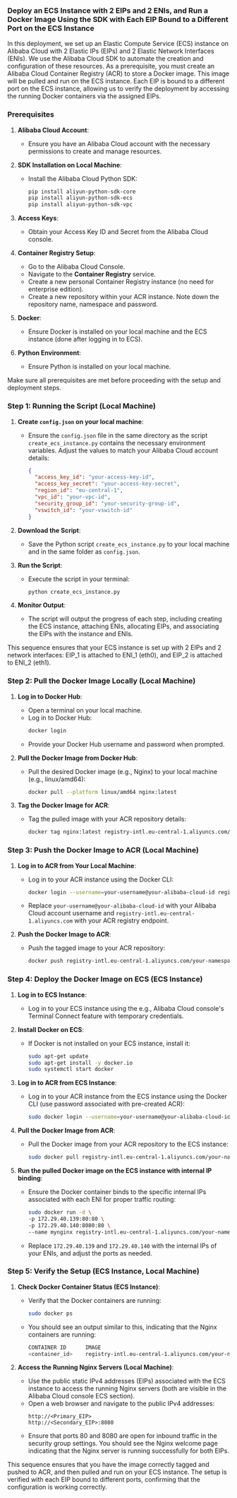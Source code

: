 ### Deploy an ECS Instance with 2 EIPs and 2 ENIs, and Run a Docker Image Using the SDK with Each EIP Bound to a Different Port on the ECS Instance

In this deployment, we set up an Elastic Compute Service (ECS) instance on Alibaba Cloud with 2 Elastic IPs (EIPs) and 2 Elastic Network Interfaces (ENIs). We use the Alibaba Cloud SDK to automate the creation and configuration of these resources. As a prerequisite, you must create an Alibaba Cloud Container Registry (ACR) to store a Docker image. This image will be pulled and run on the ECS instance. Each EIP is bound to a different port on the ECS instance, allowing us to verify the deployment by accessing the running Docker containers via the assigned EIPs.

### Prerequisites

1. **Alibaba Cloud Account**:
   - Ensure you have an Alibaba Cloud account with the necessary permissions to create and manage resources.

2. **SDK Installation on Local Machine**:
    - Install the Alibaba Cloud Python SDK:
        ```sh
        pip install aliyun-python-sdk-core
        pip install aliyun-python-sdk-ecs
        pip install aliyun-python-sdk-vpc
        ```

3. **Access Keys**:
    - Obtain your Access Key ID and Secret from the Alibaba Cloud console.

4. **Container Registry Setup**:
    - Go to the Alibaba Cloud Console.
    - Navigate to the **Container Registry** service.
    - Create a new personal Container Registry instance (no need for enterprise edition).
    - Create a new repository within your ACR instance. Note down the repository name, namespace and password.

5. **Docker**:
    - Ensure Docker is installed on your local machine and the ECS instance (done after logging in to ECS).

6. **Python Environment**:
   - Ensure Python is installed on your local machine.

Make sure all prerequisites are met before proceeding with the setup and deployment steps.

### Step 1: Running the Script (Local Machine)

1. **Create `config.json` on your local machine**:
   - Ensure the `config.json` file in the same directory as the script `create_ecs_instance.py` contains the necessary environment variables. Adjust the values to match your Alibaba Cloud account details:
     ```json
     {
       "access_key_id": "your-access-key-id",
       "access_key_secret": "your-access-key-secret",
       "region_id": "eu-central-1",
       "vpc_id": "your-vpc-id",
       "security_group_id": "your-security-group-id",
       "vswitch_id": "your-vswitch-id"
     }
     ```

2. **Download the Script**:
   - Save the Python script `create_ecs_instance.py` to your local machine and in the same folder as `config.json`.

3. **Run the Script**:
   - Execute the script in your terminal:
     ```sh
     python create_ecs_instance.py
     ```

4. **Monitor Output**:
   - The script will output the progress of each step, including creating the ECS instance, attaching ENIs, allocating EIPs, and associating the EIPs with the instance and ENIs.

This sequence ensures that your ECS instance is set up with 2 EIPs and 2 network interfaces: EIP_1 is attached to ENI_1 (eth0), and EIP_2 is attached to ENI_2 (eth1).

### Step 2: Pull the Docker Image Locally (Local Machine)

1. **Log in to Docker Hub**:
   - Open a terminal on your local machine.
   - Log in to Docker Hub:
     ```sh
     docker login
     ```
   - Provide your Docker Hub username and password when prompted.

2. **Pull the Docker Image from Docker Hub**:
   - Pull the desired Docker image (e.g., Nginx) to your local machine (e.g., linux/amd64):
     ```sh
     docker pull --platform linux/amd64 nginx:latest
     ```

3. **Tag the Docker Image for ACR**:
   - Tag the pulled image with your ACR repository details:
     ```sh
     docker tag nginx:latest registry-intl.eu-central-1.aliyuncs.com/your-namespace/your-repository:latest
     ```

### Step 3: Push the Docker Image to ACR (Local Machine)

1. **Log in to ACR from Your Local Machine**:
   - Log in to your ACR instance using the Docker CLI:
     ```sh
     docker login --username=your-username@your-alibaba-cloud-id registry-intl.eu-central-1.aliyuncs.com
     ```
   - Replace `your-username@your-alibaba-cloud-id` with your Alibaba Cloud account username and `registry-intl.eu-central-1.aliyuncs.com` with your ACR registry endpoint.

2. **Push the Docker Image to ACR**:
   - Push the tagged image to your ACR repository:
     ```sh
     docker push registry-intl.eu-central-1.aliyuncs.com/your-namespace/your-repository:latest
     ```

### Step 4: Deploy the Docker Image on ECS (ECS Instance)

1. **Log in to ECS Instance**:
   - Log in to your ECS instance using the e.g., Alibaba Cloud console's Terminal Connect feature with temporary credentials.

2. **Install Docker on ECS**:
   - If Docker is not installed on your ECS instance, install it:
     ```sh
     sudo apt-get update
     sudo apt-get install -y docker.io
     sudo systemctl start docker
     ```

3. **Log in to ACR from ECS Instance**:
   - Log in to your ACR instance from the ECS instance using the Docker CLI (use password associated with pre-created ACR):
     ```sh
     sudo docker login --username=your-username@your-alibaba-cloud-id registry-intl.eu-central-1.aliyuncs.com
     ```

4. **Pull the Docker Image from ACR**:
   - Pull the Docker image from your ACR repository to the ECS instance:
     ```sh
     sudo docker pull registry-intl.eu-central-1.aliyuncs.com/your-namespace/your-repository:latest
     ```

5. **Run the pulled Docker image on the ECS instance with internal IP binding**:

    - Ensure the Docker container binds to the specific internal IPs associated with each ENI for proper traffic routing:
      ```sh
      sudo docker run -d \
      -p 172.29.40.139:80:80 \
      -p 172.29.40.140:8080:80 \
      --name mynginx registry-intl.eu-central-1.aliyuncs.com/your-namespace/your-repository:latest
      ```

    - Replace `172.29.40.139` and `172.29.40.140` with the internal IPs of your ENIs, and adjust the ports as needed.

### Step 5: Verify the Setup (ECS Instance, Local Machine)

1. **Check Docker Container Status (ECS Instance)**:
    - Verify that the Docker containers are running:
      ```sh
      sudo docker ps
      ```
    - You should see an output similar to this, indicating that the Nginx containers are running:
      ```sh
      CONTAINER ID      IMAGE                                                                            COMMAND                  CREATED                STATUS                PORTS                                                  NAMES
      <container_id>    registry-intl.eu-central-1.aliyuncs.com/your-namespace/your-repository:latest    "nginx -g 'daemon of…"   <time_since_created>   Up <time_since_up>    172.29.40.139:80->80/tcp, 172.29.40.140:8080->80/tcp   mynginx
      ```

2. **Access the Running Nginx Servers (Local Machine)**:
    - Use the public static IPv4 addresses (EIPs) associated with the ECS instance to access the running Nginx servers (both are visible in the Alibaba Cloud console ECS section).
    - Open a web browser and navigate to the public IPv4 addresses:
      ```
      http://<Primary_EIP>
      http://<Secondary_EIP>:8080
      ```
    - Ensure that ports 80 and 8080 are open for inbound traffic in the security group settings. You should see the Nginx welcome page indicating that the Nginx server is running successfully for both EIPs.

This sequence ensures that you have the image correctly tagged and pushed to ACR, and then pulled and run on your ECS instance. The setup is verified with each EIP bound to different ports, confirming that the configuration is working correctly.
